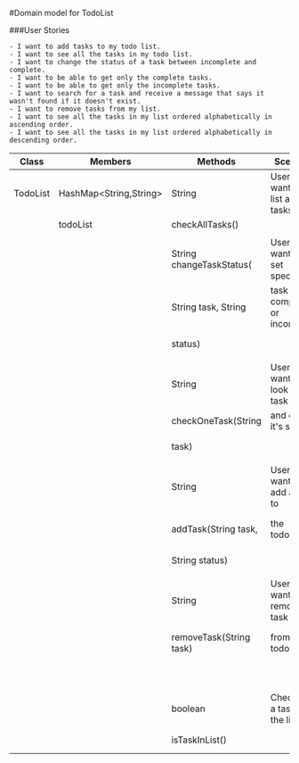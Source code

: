#Domain model for TodoList

###User Stories

```
- I want to add tasks to my todo list.
- I want to see all the tasks in my todo list.
- I want to change the status of a task between incomplete and complete.
- I want to be able to get only the complete tasks.
- I want to be able to get only the incomplete tasks.
- I want to search for a task and receive a message that says it wasn't found if it doesn't exist.
- I want to remove tasks from my list.
- I want to see all the tasks in my list ordered alphabetically in ascending order.
- I want to see all the tasks in my list ordered alphabetically in descending order.
```

| Class    | Members                | Methods                  | Scenario                        | Output/Result                |
|----------|------------------------|--------------------------|---------------------------------|------------------------------|
| TodoList | HashMap<String,String> | String                   | User wants to list all tasks    | returns the current          |
|          | todoList               | checkAllTasks()          |                                 | todoList                     |
|          |                        |                          |                                 |                              |
|          |                        | String changeTaskStatus( | User wants to set specific      | returns "status changed"     |
|          |                        | String task, String      | task as complete or incomplete  | returns "Invalid task" if    |
|          |                        | status)                  |                                 | task does not exist          |
|          |                        |                          |                                 |                              |
|          |                        | String                   | User wants to look up a task    | returns task name and value  |
|          |                        | checkOneTask(String      | and check it's status           | returns "task not found" if  |
|          |                        | task)                    |                                 | task does not exist          |
|          |                        |                          |                                 |                              |
|          |                        | String                   | User wants to add a task to     | returns "Task added"         |
|          |                        | addTask(String task,     | the todoList                    | returns "Could not add task" |
|          |                        | String status)           |                                 | if task already exists       |
|          |                        |                          |                                 |                              |
|          |                        | String                   | User wants to remove a task     | return "Task removed"        |
|          |                        | removeTask(String task)  | from the todoList               | if removed and "task does    |
|          |                        |                          |                                 | not exist" task is not found |
|          |                        |                          |                                 |                              |
|          |                        | boolean                  | Checks if a task is in the list | returns true if it exists    |
|          |                        | isTaskInList()           |                                 | returns false if it does not |


